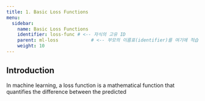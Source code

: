 ```yaml
---
title: 1. Basic Loss Functions
menu:
  sidebar:
    name: Basic Loss Functions
    identifier: loss-func # <-- 자식의 고유 ID
    parent: ml-loss            # <-- 부모의 이름표(identifier)를 여기에 적습니다.
    weight: 10
---
```


## Introduction
In machine learning, a loss function is a mathematical function that quantifies the difference between the predicted